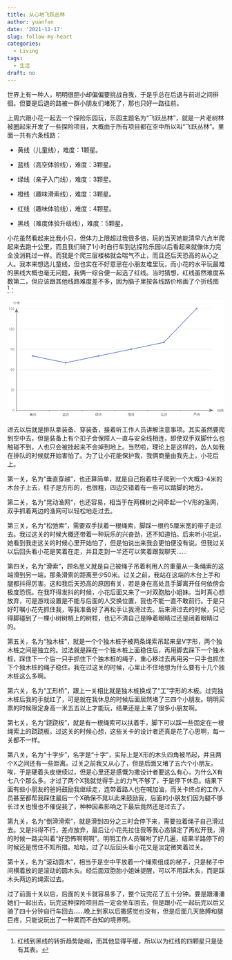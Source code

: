 ```yaml
---
title: 从心地飞跃丛林
author: yuanfan
date: '2021-11-17'
slug: follow-my-heart
categories:
  - Living
tags:
  - 生活
draft: no
---
```


世界上有一种人，明明很胆小却偏偏要挑战自我，于是乎总在后退与前进之间徘徊。但要是后退的路被一群小朋友们堵死了，那也只好一路往前。

<!--more-->

上周六跟小花一起去一个探险乐园玩，乐园主题名为“飞跃丛林”，就是一片老树林被圈起来开发了一些探险项目，大概由于所有项目都在空中所以叫“飞跃丛林”。里面一共有六条线路：

+ 黄线（儿童线），难度：1颗星。

+ 蓝线（高空体验线），难度：3颗星。

+ 绿线（亲子入门线），难度：3颗星。

+ 橙线（趣味滑索线），难度：3颗星。

+ 红线（趣味体验线），难度：4颗星。

+ 黑线（难度体验升级线），难度：5颗星。

小花虽然看起来比我小只，但体力上限超过我很多倍，玩的当天她能清早六点半爬起来去跑十公里，而且我们骑了1小时自行车到达探险乐园以后看起来就像体力完全没消耗过一样。而我是个爬三层楼梯就会喘气不止，而且还后天恐高的从心之人。我本来想选儿童线，但也实在不好意思在小朋友堆里玩，而小花的水平玩最难的黑线大概也毫无问题，我俩一综合便一起选了红线。当时猜想，红线虽然难度系数第二，但应该跟其他线路难度差不多，因为脑子里按各线路价格画了个折线图[^1]：

![](https://raw.githubusercontent.com/earfanfan/yf/main/static/images/2021-11-17-7.png)

进去以后就是排队拿装备、穿装备，接着听工作人员讲解注意事项。其实虽然要爬到空中去，但是装备上有个扣子会保障人一直与安全线相连，即使双手双脚什么也触碰不到，人也只会被挂起来不会掉到地上。当然啦，理论上是这样的，怂人如我在排队的时候就开始害怕了。为了让小花能保护我，我俩商量由我先上，小花后上。

第一关，名为“垂直穿越”，也还算简单，就是自己抱着柱子爬到一个大概3-4米的木台子上去，柱子是方形的，也很粗，四边交错着有一些可以踏脚的地方。

第二关，名为“晃动渔网”，也还容易，相当于在两棵树之间牵起一个V形的渔网，双手抓着两边的渔网可以轻松地走过去。

第三关，名为“松弛索”，需要双手扶着一根绳索，脚踩一根约5厘米宽的带子走过去。我过这关的时候大概还带着一种玩乐的兴奋劲，还不知道怕。后来听小花说，她看到我走这关的时候心里开始怕了，但是怕说出来我会更怕便没有说。但我过关以后回头看小花是笑着在走，并且走到一半还可以笑着跟我聊天……

第四关，名为“滑索”，顾名思义就是自己被绳子吊着利用人的重量从一条绳索的这端滑到另一端，那条滑索的距离至少50米。过关之前，我站在这端的木台上手和腿都抖得厉害。这和我后天恐高的原因有关，若是身在高处且手脚离开任何依傍会极度恐慌。在我吓得发抖的时候，小花后面又来了一对双胞胎小姐妹。当时真心想放弃，可是游戏设置是不能与后面的人交换位置，我也不能一直不敢前行。于是只好叮嘱小花先抓住我，等我准备好了再松手让我滑过去。后来滑过去的时候，只记得脚碰到了一棵小树树梢上的树枝，也记不清自己是睁着眼睛过还是闭着眼睛过的。

第五关，名为“独木桩”，就是一个个独木桩子被两条绳索吊起来呈V字形，两个独木桩之间是独立的。过法就是踩在一个独木桩上面稳住后，再用脚去踩下一个独木桩，踩住下一个后一只手抓住下个独木桩的绳子，重心移过去再用另一只手也抓住下个独木桩的绳子稳住。我在过这关的时候，心里止不住地想为什么要有十几个独木桩这么多啊。

第六关，名为“工形桥”，跟上一关相比就是独木桩换成了“工”字形的木板。过完独木桩后我的手就红了，可是就在我休息的时候后面居然堵了三四个小朋友。明明买票的时候限定身高一米五五以上才能玩，结果还是上来了很多小朋友啊。

第七关，名为“跷跷板”，就是有一根绳索可以扶着手，脚下可以踩一些固定在一根绳索上的跷跷板。过这关的时候心想，这些关卡的设计者还真是花了心思啊，每一关都不一样。

第八关，名为“十字步”，名字是“十字”，实际上是X形的木头四角被吊起，并且两个X之间还有一些距离。过关之前我又从心了，但是后面又堵了五六个小朋友。唉，于是硬着头皮继续过，但是心里还是感慨为撒设计者要这么有心，为什么X有七八个那么多。才过了两个X我就觉得手上的力气不够了，于是停下休息。结果下面有些小朋友的爸妈鼓励我继续走，连带着路人也在喊加油，而关卡终点的工作人员甚至都帮我踩住最后一个X确保不晃以此来鼓励我，后面的小朋友们因为腿不够长过关也慢也不催促我了，种种因素影响之下最后竟然还是过去了。

第九关，名为“倒滑滑索”，就是滑到四分之三时会停下来，需要拉着绳子自己滑过去。又是抖得不行，差点放弃，最后让小花先拉住我等我心态镇定了再松开我，滑的时候一路尖叫着“好恐怖啊啊啊”。明明工作人员嘱咐了好几遍，结果半路停下的时候还是愣住不知所措。哈哈，过了以后回头看小花又是淡定微笑着过关。

第十关，名为“滚动圆木”，相当于是空中平放着一个绳索组成的梯子，只是梯子中间横着放的是滚动的圆木头。经后面双胞胎小姐妹提醒，可以不用踩木头，而是踩木头两边的绳索过去。

过了前面十关以后，后面的关卡就容易多了，整个玩完花了五十分钟。要是跟潘潘她们一起出去，玩完这种探险项目后一定会坐车回去，但是跟小花一起玩完以后又骑了四十分钟自行车回去……晚上到家以后撒感觉也没有，但是后面几天胳膊和腿巨疼，只能说玩出了一种累而不自知的境界啊。

[^1]:红线到黑线的转折趋势陡峭，而其他显得平缓，所以以为红线的四颗星只是徒有其表。
